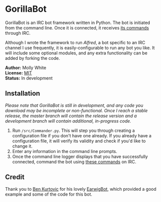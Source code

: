 # GorillaBot
GorillaBot is an IRC bot framework written in Python. The bot is initiated from the command line. Once it is connected, it receives [its commands](https://github.com/mollywhite/GorillaBot/blob/master/docs/commands.md) through IRC.

Although I wrote the framework to run _Alfred_, a bot specific to an IRC channel I use frequently, it is easily-configurable to run any bot you like. It will include some optional modules, and any extra functionality can be added by forking the code.

__Author:__ Molly White<br />
__License:__ [MIT](http://opensource.org/licenses/MIT)<br/>
__Status:__ In development

## Installation
_Please note that GorillaBot is still in development, and any code you download may be incomplete or non-functional. Once I reach a stable release, the master branch will contain the release version and a development branch will contain additional, in-progress code._

1. Run `/src/Commander.py`. This will step you through creating a configuration file if you don't have one already. If you already have a configuration file, it will verify its validity and check if you'd like to change it.
2. Enter any information in the command line prompts.
3. Once the command line logger displays that you have successfully connected, command the bot using [these commands](https://github.com/mollywhite/GorillaBot/blob/master/docs/commands.md) on IRC.


## Credit
Thank you to [Ben Kurtovic](https://github.com/earwig) for his lovely [EarwigBot](https://github.com/earwig/earwigbot), which provided a good example and some of the code for this bot.
